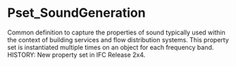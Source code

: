 # Pset_SoundGeneration

Common definition to capture the properties of sound typically used within the context of building services and flow distribution systems.  This property set is instantiated multiple times on an object for each frequency band.  HISTORY: New property set in IFC Release 2x4.
